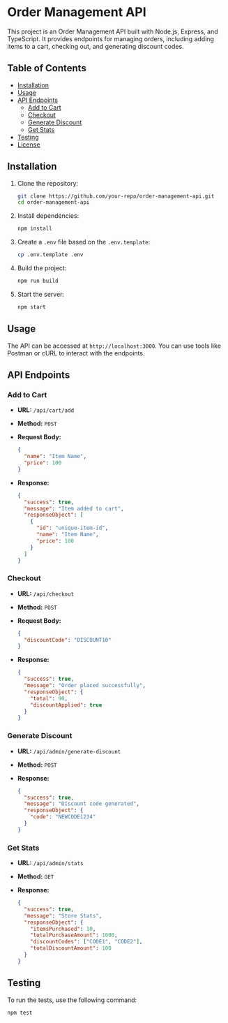 # Order Management API

This project is an Order Management API built with Node.js, Express, and TypeScript. It provides endpoints for managing orders, including adding items to a cart, checking out, and generating discount codes.

## Table of Contents

- [Installation](#installation)
- [Usage](#usage)
- [API Endpoints](#api-endpoints)
  - [Add to Cart](#add-to-cart)
  - [Checkout](#checkout)
  - [Generate Discount](#generate-discount)
  - [Get Stats](#get-stats)
- [Testing](#testing)
- [License](#license)

## Installation

1. Clone the repository:

    ```sh
    git clone https://github.com/your-repo/order-management-api.git
    cd order-management-api
    ```

2. Install dependencies:

    ```sh
    npm install
    ```

3. Create a `.env` file based on the `.env.template`:

    ```sh
    cp .env.template .env
    ```

4. Build the project:

    ```sh
    npm run build
    ```

5. Start the server:

    ```sh
    npm start
    ```

## Usage

The API can be accessed at `http://localhost:3000`. You can use tools like Postman or cURL to interact with the endpoints.

## API Endpoints

### Add to Cart

- **URL:** `/api/cart/add`
- **Method:** `POST`
- **Request Body:**

    ```json
    {
      "name": "Item Name",
      "price": 100
    }
    ```

- **Response:**

    ```json
    {
      "success": true,
      "message": "Item added to cart",
      "responseObject": [
        {
          "id": "unique-item-id",
          "name": "Item Name",
          "price": 100
        }
      ]
    }
    ```

### Checkout

- **URL:** `/api/checkout`
- **Method:** `POST`
- **Request Body:**

    ```json
    {
      "discountCode": "DISCOUNT10"
    }
    ```

- **Response:**

    ```json
    {
      "success": true,
      "message": "Order placed successfully",
      "responseObject": {
        "total": 90,
        "discountApplied": true
      }
    }
    ```

### Generate Discount

- **URL:** `/api/admin/generate-discount`
- **Method:** `POST`
- **Response:**

    ```json
    {
      "success": true,
      "message": "Discount code generated",
      "responseObject": {
        "code": "NEWCODE1234"
      }
    }
    ```

### Get Stats

- **URL:** `/api/admin/stats`
- **Method:** `GET`
- **Response:**

    ```json
    {
      "success": true,
      "message": "Store Stats",
      "responseObject": {
        "itemsPurchased": 10,
        "totalPurchaseAmount": 1000,
        "discountCodes": ["CODE1", "CODE2"],
        "totalDiscountAmount": 100
      }
    }
    ```

## Testing

To run the tests, use the following command:

```sh
npm test